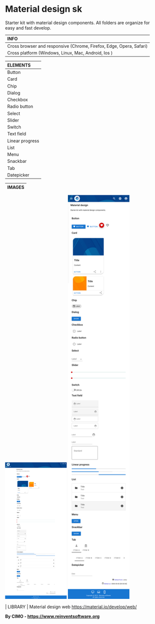 Material design sk
==============

Starter kit with material design components.
All folders are organize for easy and fast develop.

| INFO |
|:---|
| Cross browser and responsive (Chrome, Firefox, Edge, Opera, Safari) |
| Cross platform (Windows, Linux, Mac, Android, Ios ) |

| ELEMENTS |
|:---|
| Button |
| Card |
| Chip |
| Dialog |
| Checkbox |
| Radio button |
| Select |
| Slider |
| Switch |
| Text field |
| Linear progress |
| List |
| Menu |
| Snackbar |
| Tab |
| Datepicker |

| IMAGES |
|:---|
<img src="screenshots/1.png" width="200" alt="1.png"/>
<img src="screenshots/2.png" width="200" alt="2.png"/>

| LIBRARY |
Material design web https://material.io/develop/web/

<b>By CIMO - https://www.reinventsoftware.org</b>